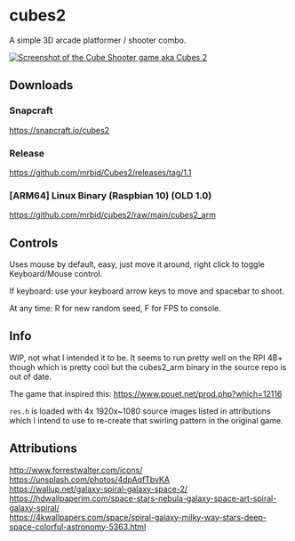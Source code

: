 # cubes2
A simple 3D arcade platformer / shooter combo.

[![Screenshot of the Cube Shooter game aka Cubes 2](https://dashboard.snapcraft.io/site_media/appmedia/2021/12/Screenshot_2021-12-27_09-20-59.png)](https://www.youtube.com/watch?v=UVxZ8ni4Uz8 "Cube Shooter Game Video")

## Downloads

### Snapcraft
https://snapcraft.io/cubes2

### Release
https://github.com/mrbid/Cubes2/releases/tag/1.1

### [ARM64] Linux Binary (Raspbian 10) (OLD 1.0)
https://github.com/mrbid/cubes2/raw/main/cubes2_arm

## Controls

Uses mouse by default, easy, just move it around, right click to toggle Keyboard/Mouse control.

If keyboard: use your keyboard arrow keys to move and spacebar to shoot.

At any time: R for new random seed, F for FPS to console.

## Info

WIP, not what I intended it to be. It seems to run pretty well on the RPI 4B+ though which is pretty cool but the cubes2_arm binary in the source repo is out of date.

The game that inspired this: https://www.pouet.net/prod.php?which=12116

`res.h` is loaded with 4x 1920x~1080 source images listed in attributions which I intend to use
to re-create that swirling pattern in the original game.

## Attributions
http://www.forrestwalter.com/icons/<br>
https://unsplash.com/photos/4dpAqfTbvKA<br>
https://wallup.net/galaxy-spiral-galaxy-space-2/<br>
https://hdwallpaperim.com/space-stars-nebula-galaxy-space-art-spiral-galaxy-spiral/<br>
https://4kwallpapers.com/space/spiral-galaxy-milky-way-stars-deep-space-colorful-astronomy-5363.html<br>
